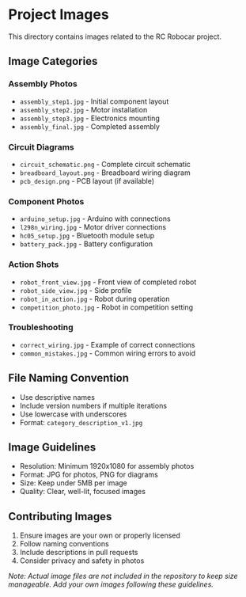 # Project Images

This directory contains images related to the RC Robocar project.

## Image Categories

### Assembly Photos
- `assembly_step1.jpg` - Initial component layout
- `assembly_step2.jpg` - Motor installation
- `assembly_step3.jpg` - Electronics mounting
- `assembly_final.jpg` - Completed assembly

### Circuit Diagrams
- `circuit_schematic.png` - Complete circuit schematic
- `breadboard_layout.png` - Breadboard wiring diagram
- `pcb_design.png` - PCB layout (if available)

### Component Photos
- `arduino_setup.jpg` - Arduino with connections
- `l298n_wiring.jpg` - Motor driver connections
- `hc05_setup.jpg` - Bluetooth module setup
- `battery_pack.jpg` - Battery configuration

### Action Shots
- `robot_front_view.jpg` - Front view of completed robot
- `robot_side_view.jpg` - Side profile
- `robot_in_action.jpg` - Robot during operation
- `competition_photo.jpg` - Robot in competition setting

### Troubleshooting
- `correct_wiring.jpg` - Example of correct connections
- `common_mistakes.jpg` - Common wiring errors to avoid

## File Naming Convention
- Use descriptive names
- Include version numbers if multiple iterations
- Use lowercase with underscores
- Format: `category_description_v1.jpg`

## Image Guidelines
- Resolution: Minimum 1920x1080 for assembly photos
- Format: JPG for photos, PNG for diagrams
- Size: Keep under 5MB per image
- Quality: Clear, well-lit, focused images

## Contributing Images
1. Ensure images are your own or properly licensed
2. Follow naming conventions
3. Include descriptions in pull requests
4. Consider privacy and safety in photos

*Note: Actual image files are not included in the repository to keep size manageable. Add your own images following these guidelines.*